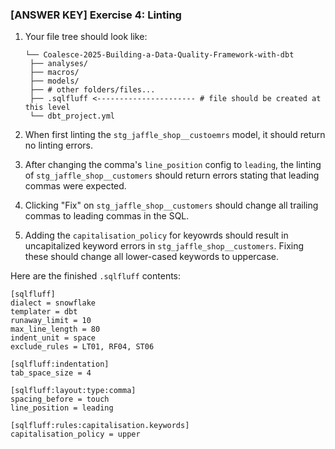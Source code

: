 ### [ANSWER KEY] Exercise 4: Linting

1. Your file tree should look like:
   ```
   └── Coalesce-2025-Building-a-Data-Quality-Framework-with-dbt
    ├── analyses/
    ├── macros/
    ├── models/
    ├── # other folders/files...
    ├── .sqlfluff <---------------------- # file should be created at this level
    └── dbt_project.yml
   ```

2. When first linting the `stg_jaffle_shop__custoemrs` model, it should return
   no linting errors.

3. After changing the comma's `line_position` config to `leading`, the linting
   of `stg_jaffle_shop__customers` should return errors stating that leading
   commas were expected.

4. Clicking "Fix" on `stg_jaffle_shop__customers` should change all trailing commas 
   to leading commas in the SQL.

5. Adding the `capitalisation_policy` for keyowrds should result in uncapitalized keyword
   errors in `stg_jaffle_shop__customers`. Fixing these should change all lower-cased
   keywords to uppercase.

Here are the finished `.sqlfluff` contents:
```
[sqlfluff]
dialect = snowflake
templater = dbt
runaway_limit = 10
max_line_length = 80
indent_unit = space
exclude_rules = LT01, RF04, ST06

[sqlfluff:indentation]
tab_space_size = 4

[sqlfluff:layout:type:comma]
spacing_before = touch
line_position = leading

[sqlfluff:rules:capitalisation.keywords]
capitalisation_policy = upper
```